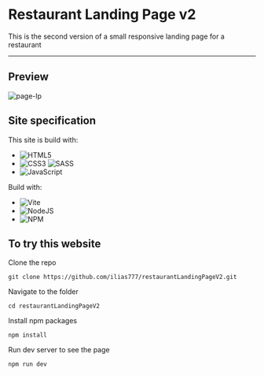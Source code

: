 # Restaurant Landing Page v2

This is the second version of a small responsive landing page for a restaurant

<hr>

## Preview

![page-lp](https://github.com/ilias777/restaurantLandingPageV2/assets/39212564/ea103de6-0795-4d6a-a455-968bc59cfc97)

## Site specification

This site is build with:
* ![HTML5](https://img.shields.io/badge/html5-%23E34F26.svg?style=for-the-badge&logo=html5&logoColor=white)
* ![CSS3](https://img.shields.io/badge/css3-%231572B6.svg?style=for-the-badge&logo=css3&logoColor=white) ![SASS](https://img.shields.io/badge/SASS-hotpink.svg?style=for-the-badge&logo=SASS&logoColor=white)
* ![JavaScript](https://img.shields.io/badge/javascript-%23323330.svg?style=for-the-badge&logo=javascript&logoColor=%23F7DF1E)

Build with:
* ![Vite](https://img.shields.io/badge/vite-%23646CFF.svg?style=for-the-badge&logo=vite&logoColor=white)
* ![NodeJS](https://img.shields.io/badge/node.js-6DA55F?style=for-the-badge&logo=node.js&logoColor=white)
* ![NPM](https://img.shields.io/badge/NPM-%23CB3837.svg?style=for-the-badge&logo=npm&logoColor=white)

## To try this website

Clone the repo
```shell
git clone https://github.com/ilias777/restaurantLandingPageV2.git
```

Navigate to the folder
```shell
cd restaurantLandingPageV2
```

Install npm packages
```shell
npm install
```

Run dev server to see the page
```
npm run dev
```
